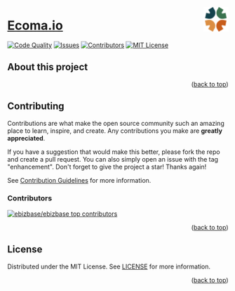 <img src="docs/assets/logo.png" alt="Ecoma Logo"
title="Ecoma Logo" align="right" width="56" height="56">

# [Ecoma.io](https://github.com/ebizbase/ebizbase)

<a id="readme-top"></a>

[![Code Quality][codefactor-shield]][codefactor-url]
[![Issues][issues-shield]][issues-url]
[![Contributors][contributors-shield]][contributors-url]
[![MIT License][license-shield]][license-url]

## About this project

<p align="right">(<a href="#readme-top">back to top</a>)</p>

## Contributing

Contributions are what make the open source community such an amazing place to learn, inspire, and create. Any contributions you make are **greatly appreciated**.

If you have a suggestion that would make this better, please fork the repo and create a pull request. You can also simply open an issue with the tag "enhancement".
Don't forget to give the project a star! Thanks again!

See [Contribution Guidelines][contribution-guidelines-url] for more information.

### Contributors

<a href="https://github.com/ebizbase/ebizbase/graphs/contributors">
  <img src="https://contrib.rocks/image?repo=ebizbase/ebizbase" alt="ebizbase/ebizbase top contributors" />
</a>

<p align="right">(<a href="#readme-top">back to top</a>)</p>

## License

Distributed under the MIT License. See [LICENSE][license-url] for more information.

<p align="right">(<a href="#readme-top">back to top</a>)</p>

[codefactor-shield]: https://img.shields.io/codefactor/grade/github/ebizbase/ebizbase
[codefactor-url]: https://www.codefactor.io/repository/github/ebizbase/ebizbase
[contributors-shield]: https://img.shields.io/github/contributors/ebizbase/ebizbase.svg
[contributors-url]: https://github.com/ebizbase/ebizbase/graphs/contributors
[issues-shield]: https://img.shields.io/github/issues/ebizbase/ebizbase.svg
[issues-url]: https://github.com/ebizbase/ebizbase/issues
[license-shield]: https://img.shields.io/github/license/ebizbase/ebizbase.svg
[license-url]: https://github.com/ebizbase/ebizbase/blob/main/LICENSE.txt
[contribution-guidelines-url]: https://github.com/ebizbase/ebizbase/blob/main/CONTRIBUTING.md
[npm-playwright-readme]: https://github.com/ebizbase/ebizbase/blob/main/devcontainer-features/npm-playwright/README.md
[omz-plugin-readme]: https://github.com/ebizbase/ebizbase/blob/main/devcontainer-features/omz-plugin/README.md
[install-npm-package-globally-readme]: https://github.com/ebizbase/ebizbase/blob/main/devcontainer-features/install-npm-package-globally/README.md
[powerlevel10k-readme]: https://github.com/ebizbase/ebizbase/blob/main/devcontainer-features/powerlevel10k/README.md
[base-devcontainer-readme]: https://github.com/ebizbase/ebizbase/blob/main/devcontainer-images/base-devcontainer/README.md
[node-devcontainer-readme]: https://github.com/ebizbase/ebizbase/blob/main/devcontainer-images/node-devcontainer/README.md
[node-dind-devcontainer-readme]: https://github.com/ebizbase/ebizbase/blob/main/devcontainer-images/node-dind-devcontainer/README.md
[node-playwright-devcontainer-readme]: https://github.com/ebizbase/ebizbase/blob/main/devcontainer-images/node-playwright-devcontainer/README.md
[node-dind-playwright-devcontainer-readme]: https://github.com/ebizbase/ebizbase/blob/main/devcontainer-images/node-dind-playwright-devcontainer/README.md
[nx-devkit-readme]: https://github.com/ebizbase/ebizbase/blob/main/packages/nx-devkit/README.md
[nx-docker-readme]: https://github.com/ebizbase/ebizbase/blob/main/packages/nx-docker/README.md
[nx-dive-readme]: https://github.com/ebizbase/ebizbase/blob/main/packages/nx-dive/README.md
[node-distroless-readme]: https://github.com/ebizbase/ebizbase/blob/main/images/node-distroless/README.md
[nginx-spa-readme]: https://github.com/ebizbase/ebizbase/blob/main/images/nginx-spa/README.md
[mongodev-readme]: https://github.com/ebizbase/ebizbase/blob/main/images/mongodev/README.md
[redisdev-readme]: https://github.com/ebizbase/ebizbase/blob/main/images/redisdev/README.md
